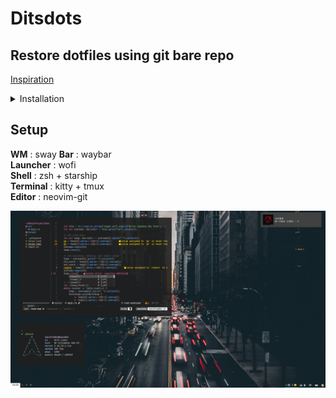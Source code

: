 # Ditsdots

## Restore dotfiles using git bare repo

[Inspiration](https://harfangk.github.io/2016/09/18/manage-dotfiles-with-a-git-bare-repository.html)

<details>
  <summary> Installation </summary>

    ```bash
      alias dfs="/usr/bin/git --git-dir $HOME/.dotfiles/ --work-tree=$HOME"
      git clone --bare git@github.com:etrnal70/ditsdots.git $HOME/.dotfiles
      dfs checkout
      dfs config --local status.showUntrackedFiles no
    ```

</details>

## Setup

**WM** : sway
**Bar** : waybar  
**Launcher** : wofi  
**Shell** : zsh + starship  
**Terminal** : kitty + tmux  
**Editor** : neovim-git

![Desktop](https://github.com/etrnal70/ditsdots/blob/master/pic.png)
